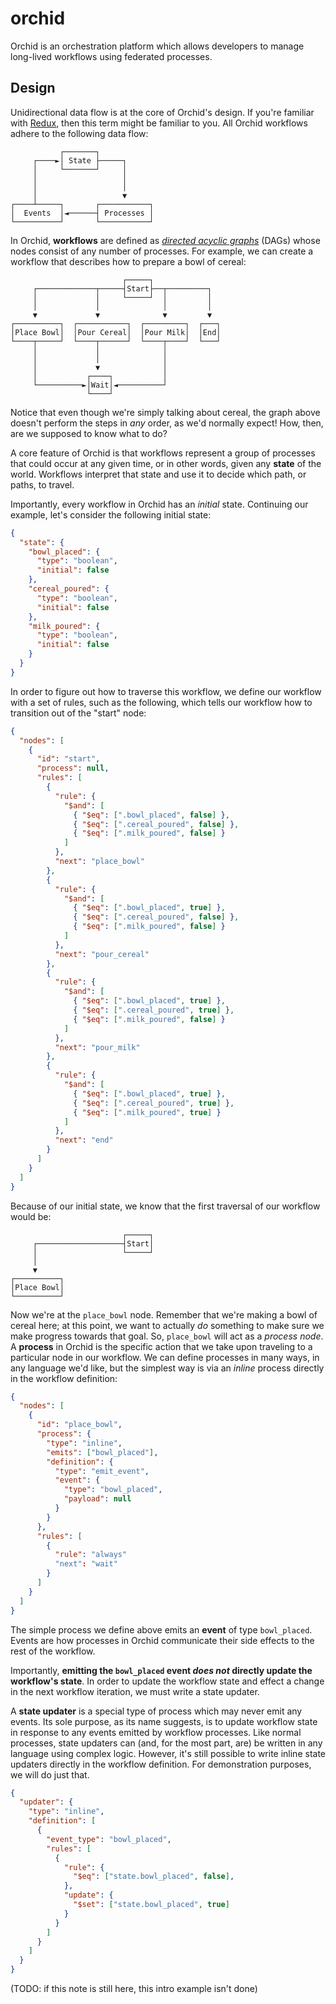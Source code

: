 # orchid

Orchid is an orchestration platform which allows developers to manage long-lived workflows using federated processes.

## Design

Unidirectional data flow is at the core of Orchid's design. If you're familiar with [Redux](https://redux.js.org/), then this term might be familiar to you. All Orchid workflows adhere to the following data flow:

```
           ┌───────┐
     ┌────►│ State ├─────┐
     │     └───────┘     │
     │                   │
     │                   │
     │                   ▼
┌────┴─────┐       ┌───────────┐
│  Events  │◄──────┤ Processes │
└──────────┘       └───────────┘
```

In Orchid, __workflows__ are defined as _[directed acyclic graphs](https://en.wikipedia.org/wiki/Directed_acyclic_graph)_ (DAGs) whose nodes consist of any number of processes. For example, we can create a workflow that describes how to prepare a bowl of cereal:

```
                         ┌─────┐
     ┌─────────────┬─────┤Start├──┬─────────┐
     │             │     └─────┘  │         │
     │             │              │         │
     ▼             ▼              ▼         ▼
┌──────────┐  ┌───────────┐  ┌─────────┐  ┌───┐
│Place Bowl│  │Pour Cereal│  │Pour Milk│  │End│
└────┬─────┘  └────┬──────┘  └────┬────┘  └───┘
     │             │              │
     │             │              │
     │             ▼              │
     │           ┌────┐           │
     └──────────►│Wait│◄──────────┘
                 └────┘
```

Notice that even though we're simply talking about cereal, the graph above doesn't perform the steps in _any_ order, as we'd normally expect! How, then, are we supposed to know what to do?

A core feature of Orchid is that workflows represent a group of processes that could occur at any given time, or in other words, given any __state__ of the world. Workflows interpret that state and use it to decide which path, or paths, to travel.

Importantly, every workflow in Orchid has an _initial_ state. Continuing our example, let's consider the following initial state:

```json
{
  "state": {
    "bowl_placed": {
      "type": "boolean",
      "initial": false
    },
    "cereal_poured": {
      "type": "boolean",
      "initial": false
    },
    "milk_poured": {
      "type": "boolean",
      "initial": false
    }
  }
}
```

In order to figure out how to traverse this workflow, we define our workflow with a set of rules, such as the following, which tells our workflow how to transition out of the "start" node:

```json
{
  "nodes": [
    {
      "id": "start",
      "process": null,
      "rules": [
        {
          "rule": {
            "$and": [
              { "$eq": [".bowl_placed", false] },
              { "$eq": [".cereal_poured", false] },
              { "$eq": [".milk_poured", false] }
            ]
          },
          "next": "place_bowl"
        },
        {
          "rule": {
            "$and": [
              { "$eq": [".bowl_placed", true] },
              { "$eq": [".cereal_poured", false] },
              { "$eq": [".milk_poured", false] }
            ]
          },
          "next": "pour_cereal"
        },
        {
          "rule": {
            "$and": [
              { "$eq": [".bowl_placed", true] },
              { "$eq": [".cereal_poured", true] },
              { "$eq": [".milk_poured", false] }
            ]
          },
          "next": "pour_milk"
        },
        {
          "rule": {
            "$and": [
              { "$eq": [".bowl_placed", true] },
              { "$eq": [".cereal_poured", true] },
              { "$eq": [".milk_poured", true] }
            ]
          },
          "next": "end"
        }
      ]
    }
  ]
}
```

Because of our initial state, we know that the first traversal of our workflow would be:

```
                         ┌─────┐
     ┌───────────────────┤Start│
     │                   └─────┘
     │
     ▼
┌──────────┐
│Place Bowl│
└──────────┘
```

Now we're at the `place_bowl` node. Remember that we're making a bowl of cereal here; at this point, we want to actually _do_ something to make sure we make progress towards that goal. So, `place_bowl` will act as a _process node_. A __process__ in Orchid is the specific action that we take upon traveling to a particular node in our workflow. We can define processes in many ways, in any language we'd like, but the simplest way is via an _inline_ process directly in the workflow definition:

```json
{
  "nodes": [
    {
      "id": "place_bowl",
      "process": {
        "type": "inline",
        "emits": ["bowl_placed"],
        "definition": {
          "type": "emit_event",
          "event": {
            "type": "bowl_placed",
            "payload": null
          }
        }
      },
      "rules": [
        {
          "rule": "always"
          "next": "wait"
        }
      ]
    }
  ]
}
```

The simple process we define above emits an __event__ of type `bowl_placed`. Events are how processes in Orchid communicate their side effects to the rest of the workflow.

Importantly, __emitting the `bowl_placed` event _does not_ directly update the workflow's state__. In order to update the workflow state and effect a change in the next workflow iteration, we must write a state updater.

A __state updater__ is a special type of process which may never emit any events. Its sole purpose, as its name suggests, is to update workflow state in response to any events emitted by workflow processes. Like normal processes, state updaters can (and, for the most part, are) be written in any language using complex logic. However, it's still possible to write inline state updaters directly in the workflow definition. For demonstration purposes, we will do just that.

```json
{
  "updater": {
    "type": "inline",
    "definition": [
      {
        "event_type": "bowl_placed",
        "rules": [
          {
            "rule": {
              "$eq": ["state.bowl_placed", false],
            },
            "update": {
              "$set": ["state.bowl_placed", true]
            }
          }
        ]
      }
    ]
  }
}
```

(TODO: if this note is still here, this intro example isn't done)
